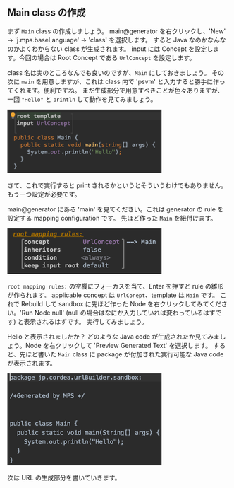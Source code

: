 ## Main class の作成

まず `Main` class の作成しましょう。
main@generator を右クリックし、'New' -> 'j.mps.baseLanguage' -> 'class' を選択します。
すると Java なのかなんなのかよくわからない class が生成されます。
input には Concept を設定します。今回の場合は Root Concept である `UrlConcept` を設定します。

class 名は実のところなんでも良いのですが、`Main` にしておきましょう。
その次に `main` を用意しますが、これは class 内で 'psvm' と入力すると勝手に作ってくれます。便利ですね。
まだ生成部分で用意すべきことが色々ありますが、一回 `"Hello"` と `println` して動作を見てみましょう。

<img src="./08_Main_01.png" width="350" />

さて、これで実行すると print されるかというとそういうわけでもありません。もう一つ設定が必要です。

main@generator にある 'main' を見てください。これは generator の rule を設定する mapping configuration です。
先ほど作った `Main` を紐付けます。

<img src="./08_Main_02.png" width="350" />

`root mapping rules:` の空欄にフォーカスを当て、Enter を押すと rule の雛形が作られます。
applicable concept は `UrlConept`、template は `Main` です。
これで Rebuild して sandbox に先ほど作った Node を右クリックしてみてください。'Run Node null' (null の場合はなにか入力していれば変わっているはずです) と表示されるはずです。
実行してみましょう。

Hello と表示されましたか？
どのような Java code が生成されたか見てみましょう。Node を右クリックして 'Preview Generated Text' を選択します。
すると、先ほど書いた `Main` class に package が付加された実行可能な Java code が表示されます。

<img src="./08_Main_03.png" width="350" />

次は URL の生成部分を書いていきます。

